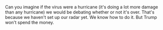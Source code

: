 Can you imagine if the virus were a hurricane (it's doing a lot more damage than any hurricane) we would be debating whether or not it's over. That's because we haven't set up our radar yet. We know how to do it. But Trump won't spend the money. 
